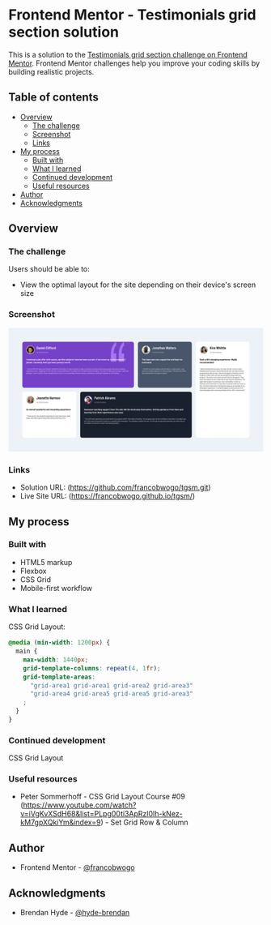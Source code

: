 # Frontend Mentor - Testimonials grid section solution

This is a solution to the [Testimonials grid section challenge on Frontend Mentor](https://www.frontendmentor.io/challenges/testimonials-grid-section-Nnw6J7Un7). Frontend Mentor challenges help you improve your coding skills by building realistic projects. 

## Table of contents

- [Overview](#overview)
  - [The challenge](#the-challenge)
  - [Screenshot](#screenshot)
  - [Links](#links)
- [My process](#my-process)
  - [Built with](#built-with)
  - [What I learned](#what-i-learned)
  - [Continued development](#continued-development)
  - [Useful resources](#useful-resources)
- [Author](#author)
- [Acknowledgments](#acknowledgments)

## Overview

### The challenge

Users should be able to:

- View the optimal layout for the site depending on their device's screen size

### Screenshot

![](./screenshot.png)

### Links

- Solution URL: (https://github.com/francobwogo/tgsm.git)
- Live Site URL: (https://francobwogo.github.io/tgsm/)

## My process

### Built with

- HTML5 markup
- Flexbox
- CSS Grid
- Mobile-first workflow

### What I learned

CSS Grid Layout: 

```css
@media (min-width: 1200px) {
  main {
    max-width: 1440px;
    grid-template-columns: repeat(4, 1fr);
    grid-template-areas:
      "grid-area1 grid-area1 grid-area2 grid-area3"
      "grid-area4 grid-area5 grid-area5 grid-area3"
    ;
  }
}
```

### Continued development

CSS Grid Layout

### Useful resources

- Peter Sommerhoff - CSS Grid Layout Course #09 (https://www.youtube.com/watch?v=iVgKvXSdH68&list=PLpg00ti3ApRzl0Ih-kNez-kM7gpXQkiYm&index=9) - Set Grid Row & Column

## Author

- Frontend Mentor - [@francobwogo](https://www.frontendmentor.io/profile/francobwogo)

## Acknowledgments
- Brendan Hyde - [@hyde-brendan](https://www.frontendmentor.io/profile/hyde-brendan)
